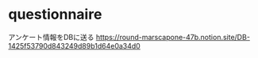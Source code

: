 # questionnaire
アンケート情報をDBに送る
https://round-marscapone-47b.notion.site/DB-1425f53790d843249d89b1d64e0a34d0
